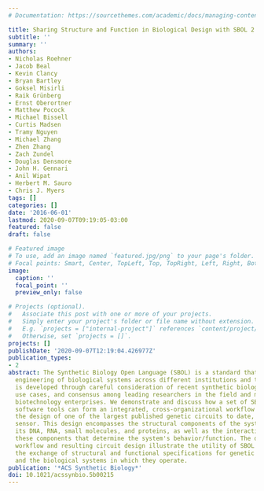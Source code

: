 ```yaml
---
# Documentation: https://sourcethemes.com/academic/docs/managing-content/

title: Sharing Structure and Function in Biological Design with SBOL 2.0
subtitle: ''
summary: ''
authors:
- Nicholas Roehner
- Jacob Beal
- Kevin Clancy
- Bryan Bartley
- Goksel Misirli
- Raik Grünberg
- Ernst Oberortner
- Matthew Pocock
- Michael Bissell
- Curtis Madsen
- Tramy Nguyen
- Michael Zhang
- Zhen Zhang
- Zach Zundel
- Douglas Densmore
- John H. Gennari
- Anil Wipat
- Herbert M. Sauro
- Chris J. Myers
tags: []
categories: []
date: '2016-06-01'
lastmod: 2020-09-07T09:19:05-03:00
featured: false
draft: false

# Featured image
# To use, add an image named `featured.jpg/png` to your page's folder.
# Focal points: Smart, Center, TopLeft, Top, TopRight, Left, Right, BottomLeft, Bottom, BottomRight.
image:
  caption: ''
  focal_point: ''
  preview_only: false

# Projects (optional).
#   Associate this post with one or more of your projects.
#   Simply enter your project's folder or file name without extension.
#   E.g. `projects = ["internal-project"]` references `content/project/deep-learning/index.md`.
#   Otherwise, set `projects = []`.
projects: []
publishDate: '2020-09-07T12:19:04.426977Z'
publication_types:
- 2
abstract: The Synthetic Biology Open Language (SBOL) is a standard that enables collaborative
  engineering of biological systems across different institutions and tools. SBOL
  is developed through careful consideration of recent synthetic biology trends, real
  use cases, and consensus among leading researchers in the field and members of commercial
  biotechnology enterprises. We demonstrate and discuss how a set of SBOL-enabled
  software tools can form an integrated, cross-organizational workflow to recapitulate
  the design of one of the largest published genetic circuits to date, a 4-input AND
  sensor. This design encompasses the structural components of the system, such as
  its DNA, RNA, small molecules, and proteins, as well as the interactions between
  these components that determine the system's behavior/function. The demonstrated
  workflow and resulting circuit design illustrate the utility of SBOL 2.0 in automating
  the exchange of structural and functional specifications for genetic parts, devices,
  and the biological systems in which they operate.
publication: '*ACS Synthetic Biology*'
doi: 10.1021/acssynbio.5b00215
---
```

